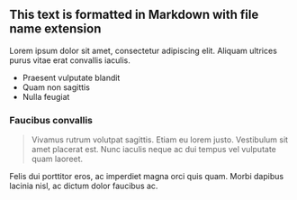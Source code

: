## This text is formatted in Markdown **with file name extension**

Lorem ipsum dolor sit amet, consectetur adipiscing elit. Aliquam ultrices purus vitae erat convallis iaculis.

- Praesent vulputate blandit 
- Quam non sagittis
- Nulla feugiat 

### Faucibus convallis 

> Vivamus rutrum volutpat sagittis. Etiam eu lorem justo. Vestibulum sit amet placerat est. Nunc iaculis neque ac dui tempus vel vulputate quam laoreet. 

Felis dui porttitor eros, ac imperdiet magna orci quis quam. Morbi dapibus lacinia nisl, ac dictum dolor faucibus ac.